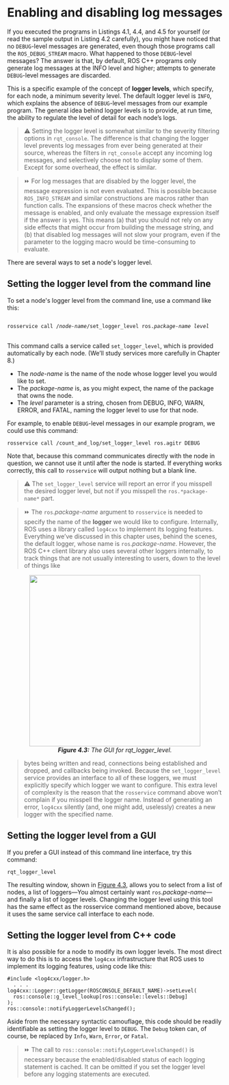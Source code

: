 # Enabling and disabling log messages

If you executed the programs in Listings 4.1, 4.4, and 4.5 for yourself (or read the sample output in Listing 4.2 carefully), 
you might have noticed that no `DEBUG`-level messages are generated, even though those programs call the `ROS_DEBUG_STREAM` macro. 
What happened to those `DEBUG`-level messages? The answer is that, by default, ROS C++ programs only generate log messages at the INFO level and higher; 
attempts to generate `DEBUG`-level messages are discarded.

This is a specific example of the concept of **logger levels**, which specify, for each node, a minimum severity level. The default logger level is `INFO`, 
which explains the absence of `DEBUG`-level messages from our example program. The general idea behind logger levels is to provide, at run time, 
the ability to regulate the level of detail for each node’s logs.

> ⚠️ Setting the logger level is somewhat similar to the severity filtering options in `rqt_console`. The difference is that changing the logger
> level prevents log messages from ever being generated at their source, whereas the filters in `rqt_console` accept any incoming log messages,
> and selectively choose not to display some of them. Except for some overhead, the effect is similar.

> ⏩ For log messages that are disabled by the logger level, the message expression is not
> even evaluated. This is possible because `ROS_INFO_STREAM` and similar constructions are macros rather than function calls. The expansions of these macros
> check whether the message is enabled, and only evaluate the message expression
> itself if the answer is yes. This means (a) that you should not rely on any side effects
> that might occur from building the message string, and (b) that disabled log messages will not slow your program, even if the parameter to the logging macro would
> be time-consuming to evaluate.

There are several ways to set a node's logger level.

## Setting the logger level from the command line
To set a node's logger level from the command line, use a command like this:

<pre>
<code>
rosservice call /<em>node-name</em>/set_logger_level ros.<em>package-name level</em>
</code>
</pre>

This command calls a service called `set_logger_level`, which is provided automatically
by each node. (We’ll study services more carefully in Chapter 8.)

- The _node-name_ is the name of the node whose logger level you would like to set.
- The _package-name_ is, as you might expect, the name of the package that owns the
node.
- The _level_ parameter is a string, chosen from DEBUG, INFO, WARN, ERROR,
and FATAL, naming the logger level to use for that node.

For example, to enable `DEBUG`-level messages in our example program, we could use
this command:

```
rosservice call /count_and_log/set_logger_level ros.agitr DEBUG
```

Note that, because this command communicates directly with the node in question, we
cannot use it until after the node is started. If everything works correctly, this call to `rosservice` will output nothing but a blank line.

> ⚠️ The `set_logger_level` service will report an error if you misspell the desired logger
> level, but not if you misspell the `ros.*package-name*` part.

>⏩ The `ros`.*package-name* argument to `rosservice` is needed to specify the name of
> the **logger** we would like to configure. Internally, ROS uses a library called `log4cxx`
> to implement its logging features. Everything we’ve discussed in this chapter uses,
> behind the scenes, the default logger, whose name is `ros`.*package-name*.
> However, the ROS C++ client library also uses several other loggers internally, to
> track things that are not usually interesting to users, down to the level of things like

<p align="center">
  <img src="https://user-images.githubusercontent.com/48807586/123852163-6306b000-d8f2-11eb-9385-34372f467f6d.png" width="400"/><br>
  <b><i><a name="4.3"> Figure 4.3:</a></b> The GUI for rqt_logger_level.</i>
</p>

> bytes being written and read, connections being established and dropped, and callbacks being invoked. Because the `set_logger_level` service provides an interface
> to all of these loggers, we must explicitly specify which logger we want to configure.
> This extra level of complexity is the reason that the `rosservice` command above
> won’t complain if you misspell the logger name. Instead of generating an error,
> `log4cxx` silently (and, one might add, uselessly) creates a new logger with the specified name.

## Setting the logger level from a GUI
If you prefer a GUI instead of this command line
interface, try this command:

```
rqt_logger_level
```

The resulting window, shown in [Figure 4.3](#4.3), allows you to select from a list of nodes, a list of
loggers—You almost certainly want `ros`.*package-name*—and finally a list of logger levels.
Changing the logger level using this tool has the same effect as the rosservice command
mentioned above, because it uses the same service call interface to each node.

## Setting the logger level from C++ code
It is also possible for a node to modify its own
logger levels. The most direct way to do this is to access the `log4cxx` infrastructure that
ROS uses to implement its logging features, using code like this:

```
#include <log4cxx/logger.h>
  . . .
log4cxx::Logger::getLogger(ROSCONSOLE_DEFAULT_NAME)->setLevel(
  ros::console::g_level_lookup[ros::console::levels::Debug]
);
ros::console::notifyLoggerLevelsChanged();
```

Aside from the necessary syntactic camouflage, this code should be readily identifiable as
setting the logger level to `DEBUG`. The `Debug` token can, of course, be replaced by `Info`,
`Warn`, `Error`, or `Fatal`.

> ⏩ The call to `ros::console::notifyLoggerLevelsChanged()` is necessary because the
> enabled/disabled status of each logging statement is cached. It can be omitted if
> you set the logger level before any logging statements are executed.

